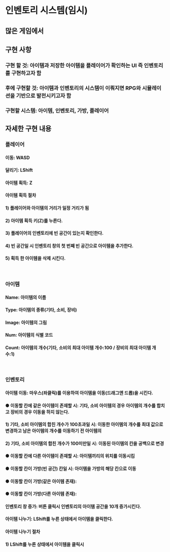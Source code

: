 # 인벤토리 시스템(임시)

## 많은 게임에서 

## 구현 사항
### 구현 할 것: 아이템과 저장한 아이템을 플레이어가 확인하는 UI 즉 인벤토리를 구현하고자 함
### 후에 구현할 것: 아이템과 인벤토리의 시스템이 이뤄지면 RPG와 시뮬레이션을 기반으로 발전시키고자 함
### 구현할 시스템: 아이템, 인벤토리, 가방, 플레이어

## 자세한 구현 내용
### 플레이어
#### 이동: WASD
#### 달리기: LShift
#### 아이템 획득: Z
#### 아이템 획득 절차
#### 1) 플레이어와 아이템의 거리가 일정 거리가 됨
#### 2) 아이템 획득 키(Z)를 누른다.
#### 3) 플레이어의 인벤토리에 빈 공간이 있는지 확인한다.
#### 4) 빈 공간일 시 인벤토리 창의 첫 번째 빈 공간으로 아이템을 추가한다.
#### 5) 획득 한 아이템을 삭제 시킨다.

<br>

### 아이템
#### Name: 아이템의 이름
#### Type: 아이템의 종류(기타, 소비, 장비)
#### Image: 아이템의 그림
#### Num: 아이템의 식별 코드
#### Count: 아이템의 개수(기타, 소비의 최대 아이템 개수:100 / 장비의 최대 아이템 개수:1)

<br>

### 인벤토리
#### 아이템 이동: 마우스(좌클릭)를 이용하여 아이템을 이동(드래그앤 드롭)을 시킨다.
#### ● 이동할 칸에 같은 아이템이 존재할 시: 기타, 소비 아이템의 경우 아이템의 개수를 합치고 장비의 경우 이동을 하지 않는다.
#### 1) 기타, 소비 아이템의 합친 개수가 100초과일 시: 이동한 아이템의 개수를 최대 값으로 변경하고 남은 아이템의 개수를 이동하기 전 아이템의 
#### 2) 기타, 소비 아이템의 합친 개수가 100미만일 시: 이동된 아이템의 칸을 공백으로 변경
#### ● 이동할 칸에 다른 아이템이 존재할 시: 아이템끼리의 위치를 이동시킴
#### ● 이동할 칸이 가방(빈 공간) 칸일 시: 아이템을 가방의 해당 칸으로 이동
#### ● 이동할 칸이 가방(같은 아이템 존재): 
#### ● 이동할 칸이 가방(다른 아이템 존재): 
#### 인벤토리 창 증가: 버튼 클릭시 인벤토리의 아이템 공간을 10개 증가시킨다.
#### 아이템 나누기: LShift를 누른 상태에서 아이템을 클릭한다.
#### 아이템 나누기 절차
#### 1) LShift를 누른 상태에서 아이템을 클릭시 
